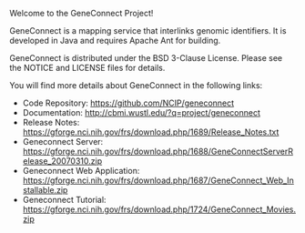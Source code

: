 Welcome to the GeneConnect Project!

GeneConnect is a mapping service that interlinks genomic identifiers.  It is developed in Java and requires Apache Ant for building.

GeneConnect is distributed under the BSD 3-Clause License. Please see the NOTICE and LICENSE files for details.

You will find more details about GeneConnect in the following links:

 * Code Repository: https://github.com/NCIP/geneconnect
 * Documentation: http://cbmi.wustl.edu/?q=project/geneconnect
 * Release Notes: https://gforge.nci.nih.gov/frs/download.php/1689/Release_Notes.txt
 * Geneconnect Server: https://gforge.nci.nih.gov/frs/download.php/1688/GeneConnectServerRelease_20070310.zip
 * Geneconnect Web Application: https://gforge.nci.nih.gov/frs/download.php/1687/GeneConnect_Web_Installable.zip
 * Geneconnect Tutorial: https://gforge.nci.nih.gov/frs/download.php/1724/GeneConnect_Movies.zip

                  
 
